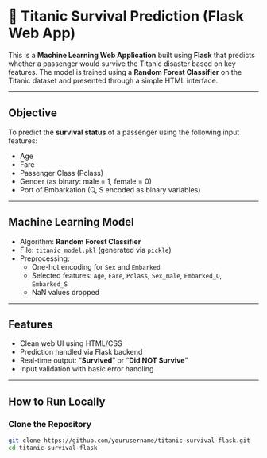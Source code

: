 # 🚢 Titanic Survival Prediction (Flask Web App)

This is a **Machine Learning Web Application** built using **Flask** that predicts whether a passenger would survive the Titanic disaster based on key features. The model is trained using a **Random Forest Classifier** on the Titanic dataset and presented through a simple HTML interface.

---

## Objective

To predict the **survival status** of a passenger using the following input features:

- Age  
- Fare  
- Passenger Class (Pclass)  
- Gender (as binary: male = 1, female = 0)  
- Port of Embarkation (Q, S encoded as binary variables)

---

## Machine Learning Model

- Algorithm: **Random Forest Classifier**
- File: `titanic_model.pkl` (generated via `pickle`)
- Preprocessing:
  - One-hot encoding for `Sex` and `Embarked`
  - Selected features: `Age`, `Fare`, `Pclass`, `Sex_male`, `Embarked_Q`, `Embarked_S`
  - NaN values dropped

---

## Features

- Clean web UI using HTML/CSS
- Prediction handled via Flask backend
- Real-time output: “**Survived**” or “**Did NOT Survive**”
- Input validation with basic error handling

---

## How to Run Locally

### Clone the Repository

```bash
git clone https://github.com/yourusername/titanic-survival-flask.git
cd titanic-survival-flask
